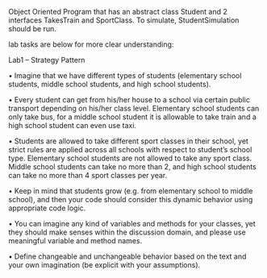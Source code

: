 Object Oriented Program that has an abstract class Student and 2 interfaces TakesTrain and SportClass. 
To simulate, StudentSimulation should be run.

lab tasks are below for more clear understanding:

Lab1 – Strategy Pattern

• Imagine that we have different types of students (elementary school
students, middle school students, and high school students).

• Every student can get from his/her house to a school via certain public
transport depending on his/her class level. Elementary school students
can only take bus, for a middle school student it is allowable to take train
and a high school student can even use taxi.

• Students are allowed to take different sport classes in their school, yet
strict rules are applied across all schools with respect to student’s school
type. Elementary school students are not allowed to take any sport class.
Middle school students can take no more than 2, and high school
students can take no more than 4 sport classes per year.

• Keep in mind that students grow (e.g. from elementary school to middle
school), and then your code should consider this dynamic behavior using
appropriate code logic.

• You can imagine any kind of variables and methods for your classes, yet
they should make senses within the discussion domain, and please use
meaningful variable and method names.

• Define changeable and unchangeable behavior based on the text and
your own imagination (be explicit with your assumptions).
